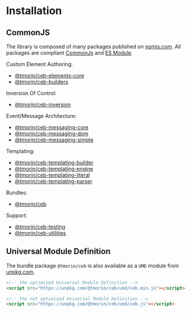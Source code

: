 # Installation

## CommonJS

The library is composed of many packages published on [npmjs.com].
All packages are compliant [CommonJs](https://flaviocopes.com/commonjs) and [ES Module](https://flaviocopes.com/es-modules).

Custom Element Authoring:
- [@tmorin/ceb-elements-core](https://www.npmjs.com/package/@tmorin/ceb-elements-core)
- [@tmorin/ceb-builders](https://www.npmjs.com/package/@tmorin/ceb-builders)

Inversion Of Control:
- [@tmorin/ceb-inversion](https://www.npmjs.com/package/@tmorin/ceb-inversion)

Event/Message Architecture:
- [@tmorin/ceb-messaging-core](https://www.npmjs.com/package/@tmorin/ceb-messaging-core)
- [@tmorin/ceb-messaging-dom](https://www.npmjs.com/package/@tmorin/ceb-messaging-dom)
- [@tmorin/ceb-messaging-simple](https://www.npmjs.com/package/@tmorin/ceb-messaging-simple)

Templating:
- [@tmorin/ceb-templating-builder](https://www.npmjs.com/package/@tmorin/ceb-templating-builder)
- [@tmorin/ceb-templating-engine](https://www.npmjs.com/package/@tmorin/ceb-templating-engine)
- [@tmorin/ceb-templating-literal](https://www.npmjs.com/package/@tmorin/ceb-templating-literal)
- [@tmorin/ceb-templating-parser](https://www.npmjs.com/package/@tmorin/ceb-templating-parser)

Bundles:
- [@tmorin/ceb](https://www.npmjs.com/package/@tmorin/ceb)

Support:
- [@tmorin/ceb-testing](https://www.npmjs.com/package/@tmorin/ceb-testing)
- [@tmorin/ceb-utilities](https://www.npmjs.com/package/@tmorin/ceb-utilities)

## Universal Module Definition

The bundle package `@tmorin/ceb` is also available as a `UMD` module from [unpkg.com].

```html
<!-- the optimized Universal Module Definition -->
<script src="https://unpkg.com/@tmorin/ceb/umd/ceb.min.js"></script>
```

```html
<!-- the not optimized Universal Module Definition -->
<script src="https://unpkg.com/@tmorin/ceb/umd/ceb.js"></script>
```

[unpkg.com]: https://unpkg.com
[npmjs.com]: https://www.npmjs.com
